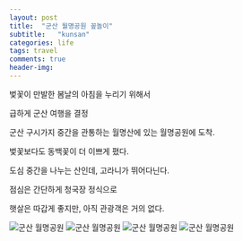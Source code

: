 ```yaml
---
layout: post
title:  "군산 월명공원 꽆놀이"
subtitle:   "kunsan"
categories: life
tags: travel
comments: true
header-img: 
---
```


벛꽃이 만발한 봄날의 아침을 누리기 위해서 

급하게 군산 여행을 결정

군산 구시가지 중간을 관통하는 월명산에 있는 월명공원에 도착.

벛꽃보다도 동백꽃이 더 이쁘게 폈다. 

도심 중간을 나누는 산인데, 고라니가 뛰어다닌다. 

점심은 간단하게 청국장 정식으로 

햇살은 따갑게 좋지만, 아직 관광객은 거의 없다. 



 ![군산 월명공원](https://youngsungson.github.io/assets/img/life/travel/20220407-life-travel-kunsan1.jpg)
 ![군산 월명공원](https://youngsungson.github.io/assets/img/life/travel/20220407-life-travel-kunsan2.jpg)
 ![군산 월명공원](https://youngsungson.github.io/assets/img/life/travel/20220407-life-travel-kunsan3.jpg)
 ![군산 월명공원](https://youngsungson.github.io/assets/img/life/travel/20220407-life-travel-kunsan4.jpg)
 
 
 
